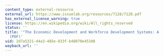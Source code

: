 ```yaml
---
content_type: external-resource
external_url: https://www.issuelab.org/resources/7128/7128.pdf
has_external_license_warning: true
license: https://en.wikipedia.org/wiki/All_rights_reserved
status: ''
title: '"The Economic Development and Workforce Development Systems: A Briefing Paper."
  (PDF)'
uid: 2d7a5321-d4a3-485e-833f-b48070e45108
wayback_url: ''
---
```

